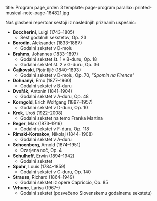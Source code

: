 title: Program
page_order: 3
template: page-program
parallax: printed-musical-note-page-164821.jpg


Naš glasbeni repertoar sestoji iz naslednjih priznanih uspešnic:

* **Boccherini**, Luigi (1743–1805)
    * Šest godalnih sekstetov, Op. 23
* **Borodin**, Aleksander (1833–1887)
    * Godalni sekstet v D-molu
* **Brahms**, Johannes (1833–1897)
    * Godalni sekstet št. 1 v B-duru, Op. 18
    * Godalni sekstet št. 2 v G-duru, Op. 36
* **Čajkovski**, Pjotr Iljič (1840–1893)
    * Godalni sekstet v D-molu, Op. 70, _"Spomin na Firence"_
* **Dohnanyi**, Erno (1877–1960)
    * Godalni sekstet v B-duru
* **Dvořák**, Antonin (1841–1904)
    * Godalni sekstet v A-duru, Op. 48
* **Korngold**, Erich Wolfgang (1897–1957)
    * Godalni sekstet v D-duru, Op. 10
* **Krek**, Uroš (1922–2008)
    * Godalni sekstet na temo Franka Martina
* **Reger**, Max (1873–1916)
    * Godalni sekstet v F-duru, Op. 118
* **Rimski-Korsakov**, Nikolaj (1844–1908)
    * Godalni sekstet v A-duru
* **Schoenberg**, Arnold (1874–1951)
    * Ozarjena noč, Op. 4
* **Schulhoff**, Erwin (1894–1942)
    * Godalni sekstet
* **Spohr**, Louis (1784–1859)
    * Godalni sekstet v C-duru, Op. 140
* **Strauss**, Richard (1864–1949)
    * Godalni sekstet iz opere Capriccio, Op. 85
* **Vrhunc**, Larisa (1967–)
    * Godalni sekstet (posvečeno Slovenskemu godalnemu sekstetu)
